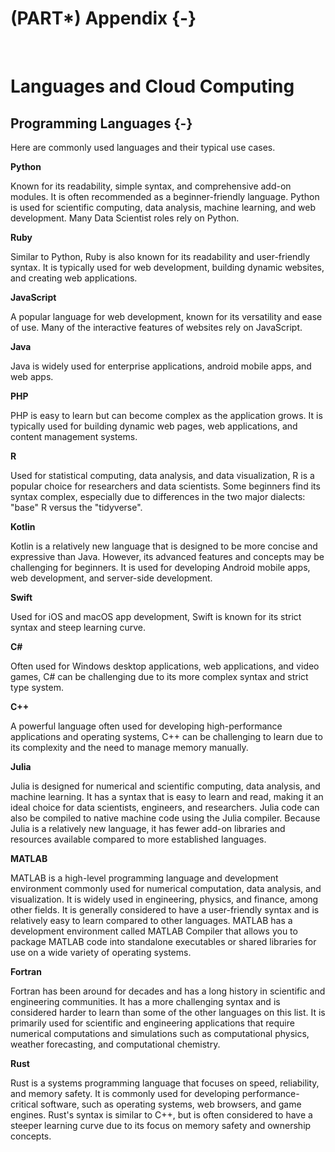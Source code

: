


# (PART\*) Appendix {-}

<br>

# Languages and Cloud Computing

## Programming Languages {-}

Here are commonly used languages and their typical use cases.

**Python**

Known for its readability, simple syntax, and comprehensive add-on modules. It is often recommended as a beginner-friendly language. Python is used for scientific computing, data analysis, machine learning, and web development. Many Data Scientist roles rely on Python.

**Ruby**

Similar to Python, Ruby is also known for its readability and user-friendly syntax. It is typically used for web development, building dynamic websites, and creating web applications.

**JavaScript**

A popular language for web development, known for its versatility and ease of use. Many of the interactive features of websites rely on JavaScript.

**Java**

Java is widely used for enterprise applications, android mobile apps, and web apps.

**PHP**

PHP is easy to learn but can become complex as the application grows. It is typically used for building dynamic web pages, web applications, and content management systems.

**R**

Used for statistical computing, data analysis, and data visualization, R is a popular choice for researchers and data scientists. Some beginners find its syntax complex, especially due to differences in the two major dialects: "base" R versus the "tidyverse".

**Kotlin**

Kotlin is a relatively new language that is designed to be more concise and expressive than Java. However, its advanced features and concepts may be challenging for beginners. It is used for developing Android mobile apps, web development, and server-side development.

**Swift**

Used for iOS and macOS app development, Swift is known for its strict syntax and steep learning curve.

**C#**

Often used for Windows desktop applications, web applications, and video games, C# can be challenging due to its more complex syntax and strict type system.

**C++**

A powerful language often used for developing high-performance applications and operating systems, C++ can be challenging to learn due to its complexity and the need to manage memory manually.

**Julia**

Julia is designed for numerical and scientific computing, data analysis, and machine learning. It has a syntax that is easy to learn and read, making it an ideal choice for data scientists, engineers, and researchers. Julia code can also be compiled to native machine code using the Julia compiler. Because Julia is a relatively new language, it has fewer add-on libraries and resources available compared to more established languages.

**MATLAB**

MATLAB is a high-level programming language and development environment commonly used for numerical computation, data analysis, and visualization. It is widely used in engineering, physics, and finance, among other fields. It is generally considered to have a user-friendly syntax and is relatively easy to learn compared to other languages. MATLAB has a development environment called MATLAB Compiler that allows you to package MATLAB code into standalone executables or shared libraries for use on a wide variety of operating systems. 

**Fortran**

Fortran has been around for decades and has a long history in scientific and engineering communities. It has a more challenging syntax and is considered harder to learn than some of the other languages on this list. It is primarily used for scientific and engineering applications that require numerical computations and simulations such as computational physics, weather forecasting, and computational chemistry.

**Rust**

Rust is a systems programming language that focuses on speed, reliability, and memory safety. It is commonly used for developing performance-critical software, such as operating systems, web browsers, and game engines. Rust's syntax is similar to C++, but is often considered to have a steeper learning curve due to its focus on memory safety and ownership concepts.
